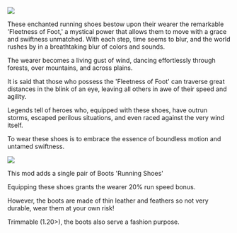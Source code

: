 ![](https://i.imgur.com/fZTfQmg.png)

These enchanted running shoes bestow upon their wearer the remarkable 'Fleetness of Foot,' a mystical power that allows them to move with a grace and swiftness unmatched.
With each step, time seems to blur, and the world rushes by in a breathtaking blur of colors and sounds.

The wearer becomes a living gust of wind, dancing effortlessly through forests, over mountains, and across plains.

It is said that those who possess the 'Fleetness of Foot' can traverse great distances in the blink of an eye, leaving all others in awe of their speed and agility.

Legends tell of heroes who, equipped with these shoes, have outrun storms, escaped perilous situations, and even raced against the very wind itself.

To wear these shoes is to embrace the essence of boundless motion and untamed swiftness.


![](https://i.imgur.com/6UHsUm3.png)


This mod adds a single pair of Boots 'Running Shoes'

Equipping these shoes grants the wearer 20% run speed bonus.

However, the boots are made of thin leather and feathers so not very durable, wear them at your own risk!

Trimmable (1.20>), the boots also serve a fashion purpose.